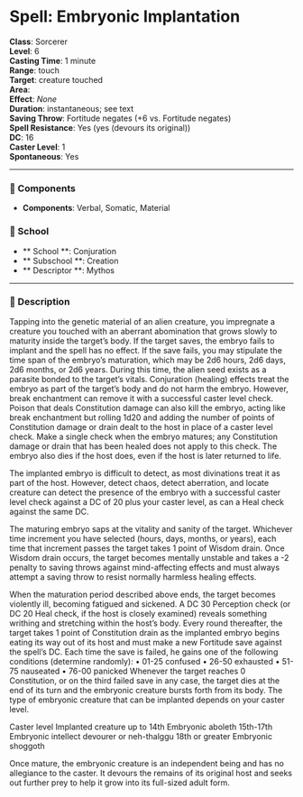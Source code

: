 
# Spell: Embryonic Implantation
**Class**: Sorcerer  
**Level**: 6  
**Casting Time**: 1 minute  
**Range**: touch  
**Target**: creature touched  
**Area**:   
**Effect**: _None_  
**Duration**: instantaneous; see text  
**Saving Throw**: Fortitude negates (+6 vs. Fortitude negates)  
**Spell Resistance**: Yes (yes (devours its original))  
**DC**: 16  
**Caster Level**: 1  
**Spontaneous**: Yes

---

### 🔮 Components
- **Components**: Verbal, Somatic, Material

### 🏫 School
- ** School **: Conjuration
- ** Subschool **: Creation
- ** Descriptor **: Mythos
---

### 📜 Description
Tapping into the genetic material of an alien creature, you impregnate a creature you touched with an aberrant abomination that grows slowly to maturity inside the target’s body. If the target saves, the embryo fails to implant and the spell has no effect. If the save fails, you may stipulate the time span of the embryo’s maturation, which may be 2d6 hours, 2d6 days, 2d6 months, or 2d6 years. During this time, the alien seed exists as a parasite bonded to the target’s vitals. Conjuration (healing) effects treat the embryo as part of the target’s body and do not harm the embryo. However, break enchantment can remove it with a successful caster level check. Poison that deals Constitution damage can also kill the embryo, acting like break enchantment but rolling 1d20 and adding the number of points of Constitution damage or drain dealt to the host in place of a caster level check. Make a single check when the embryo matures; any Constitution damage or drain that has been healed does not apply to this check. The embryo also dies if the host does, even if the host is later returned to life.

The implanted embryo is difficult to detect, as most divinations treat it as part of the host. However, detect chaos, detect aberration, and locate creature can detect the presence of the embryo with a successful caster level check against a DC of 20 plus your caster level, as can a Heal check against the same DC.

The maturing embryo saps at the vitality and sanity of the target. Whichever time increment you have selected (hours, days, months, or years), each time that increment passes the target takes 1 point of Wisdom drain. Once Wisdom drain occurs, the target becomes mentally unstable and takes a -2 penalty to saving throws against mind-affecting effects and must always attempt a saving throw to resist normally harmless healing effects.

When the maturation period described above ends, the target becomes violently ill, becoming fatigued and sickened. A DC 30 Perception check (or DC 20 Heal check, if the host is closely examined) reveals something writhing and stretching within the host’s body. Every round thereafter, the target takes 1 point of Constitution drain as the implanted embryo begins eating its way out of its host and must make a new Fortitude save against the spell’s DC. Each time the save is failed, he gains one of the following conditions (determine randomly): • 01-25 confused • 26-50 exhausted • 51-75 nauseated • 76-00 panicked Whenever the target reaches 0 Constitution, or on the third failed save in any case, the target dies at the end of its turn and the embryonic creature bursts forth from its body. The type of embryonic creature that can be implanted depends on your caster level.

Caster level      Implanted creature
up to 14th         Embryonic aboleth
15th-17th          Embryonic intellect devourer or neh-thalggu
18th or greater   Embryonic shoggoth

Once mature, the embryonic creature is an independent being and has no allegiance to the caster. It devours the remains of its original host and seeks out further prey to help it grow into its full-sized adult form.
